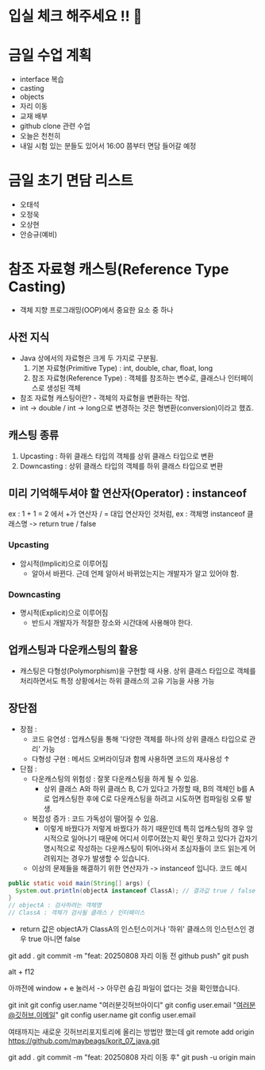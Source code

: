 # 입실 체크 해주세요 !! 💌
# 금일 수업 계획
- interface 복습
- casting
- objects
- 자리 이동
- 교재 배부
- github clone 관련 수업
- 오늘은 천천히
- 내일 시험 있는 분들도 있어서 16:00 쯤부터 면담 들어갈 예정
# 금일 초기 면담 리스트
- 오태석
- 오정욱
- 오상현
- 안승규(예비)

# 참조 자료형 캐스팅(Reference Type Casting)
- 객체 지향 프로그래밍(OOP)에서 중요한 요소 중 하나
## 사전 지식
- Java 상에서의 자료형은 크게 두 가지로 구분됨.
    1. 기본 자료형(Primitive Type) : int, double, char, float, long
    2. 참조 자료형(Reference Type) : 객체를 참조하는 변수로, 클래스나 인터페이스로 생성된 객체
- 참조 자료형 캐스팅이란? - 객체의 자료형을 변환하는 작업.
- int -> double / int -> long으로 변경하는 것은 형변환(conversion)이라고 했죠.
## 캐스팅 종류
1. Upcasting : 하위 클래스 타입의 객체를 상위 클래스 타입으로 변환
2. Downcasting : 상위 클래스 타입의 객체를 하위 클래스 타입으로 변환

## 미리 기억해두셔야 할 연산자(Operator) : instanceof
ex : 1 + 1 = 2 에서 +가 연산자 / = 대입 연산자인 것처럼,
ex : 객체명 instanceof 클래스명 -> return true / false

### Upcasting
- 암시적(Implicit)으로 이루어짐
  - 알아서 바뀐다. 근데 언제 알아서 바뀌었는지는 개발자가 알고 있어야 함.
### Downcasting
- 명시적(Explicit)으로 이루어짐
  - 반드시 개발자가 적절한 장소와 시간대에 사용해야 한다.
## 업캐스팅과 다운캐스팅의 활용
- 캐스팅은 다형성(Polymorphism)을 구현할 때 사용. 상위 클래스 타입으로 객체를 처리하면서도 특정 상황에서는 하위 클래스의 고유 기능을 사용 가능
## 장단점
- 장점 :
  - 코드 유연성 : 업캐스팅을 통해 '다양한 객체를 하나의 상위 클래스 타입으로 관리' 가능
  - 다형성 구현 : 메서드 오버라이딩과 함께 사용하면 코드의 재사용성 ↑
- 단점 :
  - 다운캐스팅의 위험성 : 잘못 다운캐스팅을 하게 될 수 있음.
    - 상위 클래스 A와 하위 클래스 B, C가 있다고 가정할 때, B의 객체인 b를 A로 업캐스팅한 후에 C로 다운캐스팅을 하려고 시도하면 컴파일링 오류 발생.
  - 복잡성 증가 : 코드 가독성이 떨어질 수 있음.
    - 이렇게 바꿨다가 저렇게 바꿨다가 하기 때문인데 특히 업캐스팅의 경우 암시적으로 일어나기 때문에 어디서 이루어졌는지 확인 못하고 있다가 갑자기 명시적으로 작성하는 다운캐스팅이 튀어나와서 초심자들이 코드 읽는게 어려워지는 경우가 발생할 수 있습니다.
  - 이상의 문제들을 해결하기 위한 연산자가 -> instanceof 입니다.
    코드 예시
```java
public static void main(String[] args) {
  System.out.println(objectA instanceof ClassA); // 결과값 true / false
} 
// objectA : 검사하려는 객체명
// ClassA : 객체가 검사될 클래스 / 인터페이스
```
- return 값은 objectA가 ClassA의 인스턴스이거나 '하위' 클래스의 인스턴스인 경우 true 아니면 false

git add .
git commit -m "feat: 20250808 자리 이동 전 github push"
git push

alt + f12

아까전에 window + e 눌러서 -> 아무런 숨김 파일이 없다는 것을 확인했습니다.

git init
git config user.name "여러분깃허브아이디"
git config user.email "여러분@깃허브.이메일"
git config user.name
git config user.email

여태까지는 새로운 깃허브리포지토리에 올리는 방법만 했는데
git remote add origin https://github.com/maybeags/korit_07_java.git

git add .
git commit -m "feat: 20250808 자리 이동 후"
git push -u origin main
